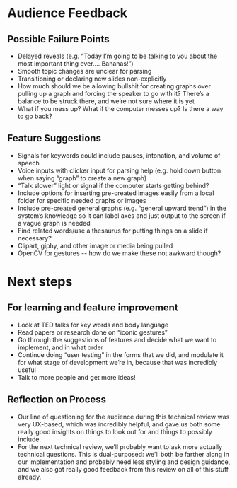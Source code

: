 # Audience Feedback
## Possible Failure Points
- Delayed reveals (e.g. “Today I’m going to be talking to you about the most important thing ever.... Bananas!”)
- Smooth topic changes are unclear for parsing
- Transitioning or declaring new slides non-explicitly
- How much should we be allowing bullshit for creating graphs over pulling up a graph and forcing the speaker to go with it? There’s a balance to be struck there, and we’re not sure where it is yet
- What if you mess up? What if the computer messes up? Is there a way to go back?

## Feature Suggestions
- Signals for keywords could include pauses, intonation, and volume of speech
- Voice inputs with clicker input for parsing help (e.g. hold down button when saying “graph” to create a new graph)
- “Talk slower” light or signal if the computer starts getting behind?
- Include options for inserting pre-created images easily from a local folder for specific needed graphs or images
- Include pre-created general graphs (e.g. “general upward trend”) in the system’s knowledge so it can label axes and just  output to the screen if a vague graph is needed
- Find related words/use a thesaurus for putting things on a slide if necessary?
- Clipart, giphy, and other image or media being pulled
- OpenCV for gestures -- how do we make these not awkward though?

# Next steps
## For learning and feature improvement
- Look at TED talks for key words and body language
- Read papers or research done on “iconic gestures”
- Go through the suggestions of features and decide what we want to implement, and in what order
- Continue doing “user testing” in the forms that we did, and modulate it for what stage of development we’re in, because that was incredibly useful
- Talk to more people and get more ideas!

## Reflection on Process
- Our line of questioning for the audience during this technical review was very UX-based, which was incredibly helpful, and gave us both some really good insights on things to look out for and things to possibly include.
- For the next technical review, we’ll probably want to ask more actually technical questions. This is dual-purposed: we’ll both be farther along in our implementation and probably need less styling and design guidance, and we also got really good feedback from this review on all of this stuff already.
